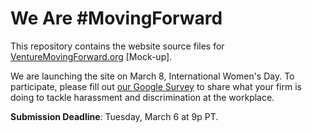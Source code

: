 # We Are #MovingForward
This repository contains the website source files for [VentureMovingForward.org](https://wearemovingforward.github.io/) [Mock-up].

We are launching the site on March 8, International Women's Day. To participate, please fill out [our Google Survey](https://docs.google.com/forms/d/e/1FAIpQLSe6IkllvCpj8q5C5qaHAl1CIAvszZeGCjn6TXKEtcpj3elHRw/viewform) to share what your firm is doing to tackle harassment and discrimination at the workplace.

**Submission Deadline**: Tuesday, March 6 at 9p PT. 
